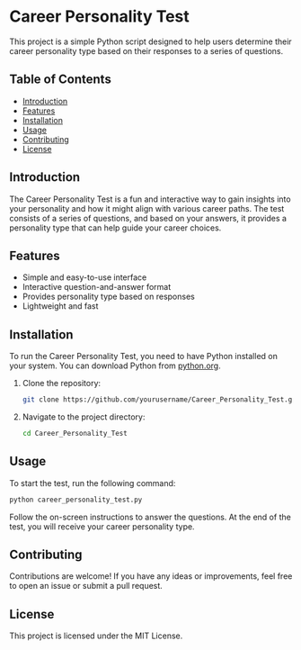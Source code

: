 # Career Personality Test

This project is a simple Python script designed to help users determine their career personality type based on their responses to a series of questions.

## Table of Contents

- [Introduction](#introduction)
- [Features](#features)
- [Installation](#installation)
- [Usage](#usage)
- [Contributing](#contributing)
- [License](#license)

## Introduction

The Career Personality Test is a fun and interactive way to gain insights into your personality and how it might align with various career paths. The test consists of a series of questions, and based on your answers, it provides a personality type that can help guide your career choices.

## Features

- Simple and easy-to-use interface
- Interactive question-and-answer format
- Provides personality type based on responses
- Lightweight and fast

## Installation

To run the Career Personality Test, you need to have Python installed on your system. You can download Python from [python.org](https://www.python.org/).

1. Clone the repository:
    ```sh
    git clone https://github.com/yourusername/Career_Personality_Test.git
    ```
2. Navigate to the project directory:
    ```sh
    cd Career_Personality_Test
    ```

## Usage

To start the test, run the following command:
```sh
python career_personality_test.py
```

Follow the on-screen instructions to answer the questions. At the end of the test, you will receive your career personality type.

## Contributing

Contributions are welcome! If you have any ideas or improvements, feel free to open an issue or submit a pull request.

## License

This project is licensed under the MIT License. 